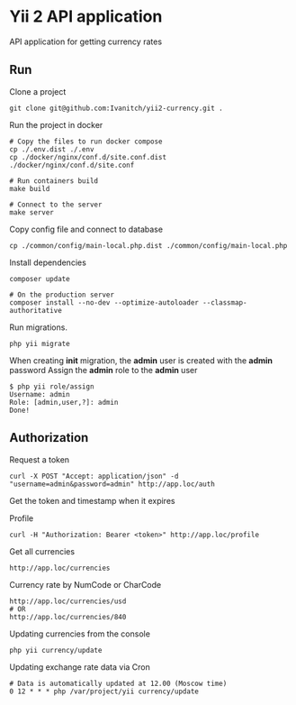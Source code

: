 Yii 2 API application
===============================

API application for getting currency rates

Run
-------------------
Clone a project
```shell
git clone git@github.com:Ivanitch/yii2-currency.git .
```
Run the project in docker
```shell
# Copy the files to run docker compose
cp ./.env.dist ./.env
cp ./docker/nginx/conf.d/site.conf.dist ./docker/nginx/conf.d/site.conf

# Run containers build
make build

# Connect to the server
make server
```
Copy config file and connect to database
```shell
cp ./common/config/main-local.php.dist ./common/config/main-local.php
```
Install dependencies
```shell
composer update

# On the production server
composer install --no-dev --optimize-autoloader --classmap-authoritative
```
Run migrations.
```shell
php yii migrate
```
When creating **init** migration, the **admin** user is created with the **admin** password
Assign the **admin** role to the **admin** user
```shell
$ php yii role/assign
Username: admin
Role: [admin,user,?]: admin
Done!
```
Authorization
----------------------
Request a token
```shell
curl -X POST "Accept: application/json" -d "username=admin&password=admin" http://app.loc/auth
```
Get the token and timestamp when it expires

Profile
```shell
curl -H "Authorization: Bearer <token>" http://app.loc/profile
```
Get all currencies
```shell
http://app.loc/currencies
```
Currency rate by NumCode or CharCode
```shell
http://app.loc/currencies/usd
# OR
http://app.loc/currencies/840
```
Updating currencies from the console
```shell
php yii currency/update
```
Updating exchange rate data via Cron
```shell
# Data is automatically updated at 12.00 (Moscow time)
0 12 * * * php /var/project/yii currency/update
```
